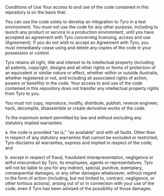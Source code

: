 Conditions of Use
Your access to and use of the code contained in this repository is on the basis that:

You can use the code solely to develop an integration to Tyro in a test environment. You must not use the code for any other purpose, including to launch any product or service in a production environment, until you have accepted an agreement with Tyro concerning licensing, access and use (Agreement). If you do not wish to accept an Agreement with Tyro, you must immediately cease using and delete any copies of the code in your possession or control.

Tyro retains all right, title and interest to its intellectual property (including all patents, copyright, designs and all other rights or forms of protection of an equivalent or similar nature or effect, whether within or outside Australia, whether registered or not, and including all associated rights of action, powers or benefits) in the code. Your access to and use of the code contained in this repository does not transfer any intellectual property rights from Tyro to you.

You must not copy, reproduce, modify, distribute, publish, reverse engineer, hack, decompile, disassemble or create derivative works of the code.

To the maximum extent permitted by law and without excluding any statutory implied warranties:

a. the code is provided “as is,” “as available” and with all faults. Other than in respect of any statutory warranties that cannot be excluded or restricted, Tyro disclaims all warranties, express and implied in respect of the code; and

b. except in respect of fraud, fraudulent misrepresentation, negligence or wilful misconduct by Tyro, its employees, agents or representatives, Tyro will not be liable to you for any indirect, special, punitive, exemplary, consequential damages, or any other damages whatsoever, without regard to the form of action (including, but not limited to, contract, negligence, or other tortious actions), arising out of or in connection with your use of the code, even if Tyro has been advised of the possibility of those damages.
